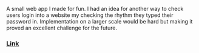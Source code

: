 A small web app I made for fun. I had an idea for another way to check users login into a website my checking the rhythm they typed their password in. Implementation on a larger scale would be hard but making it proved an excellent challenge for the future.

### [Link](https://scottyzen.github.io/)
